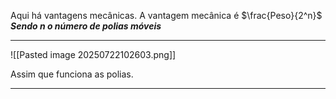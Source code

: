 Aqui há vantagens mecânicas. A vantagem mecânica é $\frac{Peso}{2^n}$
***Sendo $n$ o número de polias móveis***

---

![[Pasted image 20250722102603.png]]

Assim que funciona as polias. 

---
